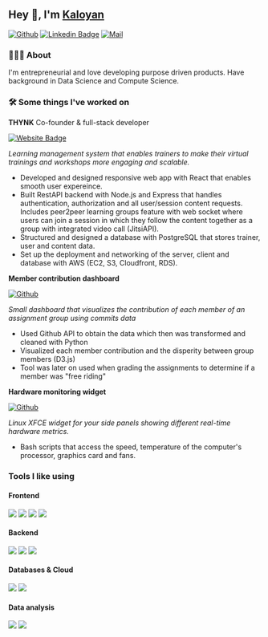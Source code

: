 ## Hey 👋, I'm [Kaloyan](https://github.com/kvidelov/)

[![Github](https://img.shields.io/badge/-Github-000?style=flat&logo=Github&logoColor=white)](https://github.com/kvidelov)
[![Linkedin Badge](https://img.shields.io/badge/-LinkedIn-0e76a8?style=flat-square&logo=Linkedin&logoColor=white)](https://linkedin.com/in/kaloyan-videlov)
[![Mail](https://img.shields.io/badge/-Mail-c14438?style=flat&logo=Gmail&logoColor=white)](mailto:kvidelov@protonmail.com)

### 👨🏻‍💻 About

I'm entrepreneurial and love developing purpose driven products. Have background in Data Science and Compute Science.

### 🛠 Some things I've worked on

**THYNK** Co-founder & full-stack developer

[![Website Badge](https://img.shields.io/badge/Website-3b5998?style=flat-square&logo=google-chrome&logoColor=white)](https://thynkapp.com)

_Learning management system that enables trainers to make their virtual trainings and workshops more engaging and scalable._

- Developed and designed responsive web app with React that enables smooth user expereince.
- Built RestAPI backend with Node.js and Express that handles authentication, authorization and all user/session content requests. Includes peer2peer learning groups feature with web socket where users can join a session in which they follow the content together as a group with integrated video call (JitsiAPI).
- Structured and designed a database with PostgreSQL that stores trainer, user and content data.
- Set up the deployment and networking of the server, client and database with AWS (EC2, S3, Cloudfront, RDS).

**Member contribution dashboard**

[![Github](https://img.shields.io/badge/-Github-000?style=flat&logo=Github&logoColor=white)](https://github.com/kvidelov/API_Visualization_SDE)

_Small dashboard that visualizes the contribution of each member of an assignment group using commits data_

- Used Github API to obtain the data which then was transformed and cleaned with Python
- Visualized each member contribution and the disperity between group members (D3.js)
- Tool was later on used when grading the assignments to determine if a member was "free riding"

**Hardware monitoring widget**

[![Github](https://img.shields.io/badge/-Github-000?style=flat&logo=Github&logoColor=white)](https://github.com/kvidelov/hardware-monitor-xfce)

_Linux XFCE widget for your side panels showing different real-time hardware metrics._

- Bash scripts that access the speed, temperature of the computer's processor, graphics card and fans.

### Tools I like using

#### Frontend

<img src="https://img.shields.io/badge/-JavaScript-eed718?style=flat&logo=javascript&logoColor=ffffff">
<img src="https://img.shields.io/badge/-React-000000?style=flat&logo=react&logoColor=00c8ff">
<img src = "https://img.shields.io/badge/-HTML5-E34F26?style=flat&logo=html5&logoColor=white"> 
<img src = "https://img.shields.io/badge/-CSS3-1572B6?style=flat&logo=css3&logoColor=white">

#### Backend

<img src="https://img.shields.io/badge/-Node.js-3C873A?style=flat&logo=Node.js&logoColor=white">
<img src="https://img.shields.io/badge/-Express-3C873A?style=flat&logo=express&logoColor=white&color=black">
<img src="https://img.shields.io/badge/-Postman-3C873A?style=flat&logo=postman&logoColor=white&color=orange">

#### Databases & Cloud

<img src="https://img.shields.io/badge/-PostgreSQL-4DB33D?style=flat&logo=postgresql&logoColor=white&color=blue">
<img src="https://img.shields.io/badge/-AWS-4DB33D?style=flat&logo=aws&logoColor=white&color=black">

#### Data analysis

<img src="https://img.shields.io/badge/-Python-4DB33D?style=flat&logo=python&logoColor=white&color=blue">
<img src="https://img.shields.io/badge/-R-4DB33D?style=flat&logo=rstudio&logoColor=white&color=blue">
